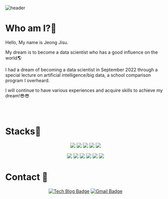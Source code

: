 
<!--
**Jeong-Jisu/Jeong-Jisu** is a ✨ _special_ ✨ repository because its `README.md` (this file) appears on your GitHub profile.

Here are some ideas to get you started:

- 🔭 I’m currently working on ...
- 🌱 I’m currently learning ...
- 👯 I’m looking to collaborate on ...
- 🤔 I’m looking for help with ...
- 💬 Ask me about ...
- 📫 How to reach me: ...
- 😄 Pronouns: ...CAE9D5
- ⚡ Fun fact: ...CAE900
-->
![header](https://capsule-render.vercel.app/api?type=waving&color=CAE9D5&text=Jeong-Jisu&fontColor=ffffff&height=300)

# Who am I?💖
Hello, My name is Jeong Jisu.

My dream is to become a data scientist who has a good influence on the world🌎

I had a dream of becoming a data scientist in September 2022 through a special lecture on artificial intelligence/big data, a school comparison program I overheard.

I will continue to have various experiences and acquire skills to achieve my dream!😎😎

<br>
<br>

# Stacks🎨
<div align="center">

  <img src="https://img.shields.io/badge/Python-3776AB?style=flat-square&logo=Python&logoColor=white"/> <img src="https://img.shields.io/badge/R-276DC3?style=flat-square&logo=R&logoColor=white"/>
  <img src="https://img.shields.io/badge/Java-007396?style=flat-square&logo=Java&logoColor=white"/>
  <img src="https://img.shields.io/badge/Jinja-B41717?style=flat-square&logo=Jinja&logoColor=white"/> <img src="https://img.shields.io/badge/MySQL-4479A1?style=flat-square&logo=MySQL&logoColor=white"/> 
  
  <img src="https://img.shields.io/badge/Jupyter-F37626?style=flat-square&logo=Jupyter&logoColor=white"/> <img src="https://img.shields.io/badge/TensorFlow-FF6F00?style=flat-square&logo=TensorFlow&logoColor=white"/>
  <img src="https://img.shields.io/badge/PyQt-Qt?style=flat-square&logo=Qt&logoColor=white"/>
  <img src="https://img.shields.io/badge/Flask-000000?style=flat-square&logo=Flask&logoColor=white"/> <img src="https://img.shields.io/badge/Postman-FF6C37?style=flat-square&logo=Postman&logoColor=white"/>
  <img src="https://img.shields.io/badge/AWS-232F3E?style=flat-square&logo=Amazon AWS&logoColor=white"/>

  
</div>

# Contact 💬
<div align="center">

[![Tech Blog Badge](http://img.shields.io/badge/-Tech%20blog-f7e600?style=flat-square&logo=Tistory&link=https://2days.tistory.com/)](https://2days.tistory.com/)
[![Gmail Badge](http://img.shields.io/badge/Gmail-d14836?style=flat-square&logo=Gmail&logoColor=white&link=mailto:235jumin@gmail.com)](mailto:235jumin@gmail.com)

</div>
